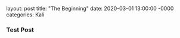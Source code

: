 layout: post
title: "The Beginning"
date: 2020-03-01 13:00:00 -0000
categories: Kali

<h3>Test Post</h3>
